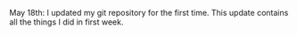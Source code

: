 May 18th: I updated my git repository for the first time. This update contains all the things I did in first week.
